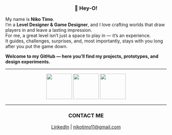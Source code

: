 <h3 align="center">👋 Hey-О!</h3> 

My name is **Niko Timo**.  
I’m a **Level Designer & Game Designer**, and I love crafting worlds that draw players in and leave a lasting impression.  
For me, a great level isn’t just a space to play in — it’s an experience.  
It guides, challenges, surprises, and, most importantly, stays with you long after you put the game down.

**Welcome to my GitHub — here you’ll find my projects, prototypes, and design experiments.**

---

<p align="center">
  <img src="https://cdn.jsdelivr.net/gh/devicons/devicon@latest/icons/unity/unity-original-wordmark.svg" height="80"/>
  <img src="https://cdn.jsdelivr.net/gh/devicons/devicon@latest/icons/unrealengine/unrealengine-original.svg" height="80"/>
  <img src="https://cdn.jsdelivr.net/gh/devicons/devicon@latest/icons/godot/godot-original.svg" height="80"/>
</p>

---

<h3 align="center">CONTACT ME</h3>

<p align="center">
  <a href="https://www.linkedin.com/in/nikotimo/">LinkedIn</a> |
  <a href="mailto:nikotimo11@gmail.com">nikotimo11@gmail.com</a>
</p>
